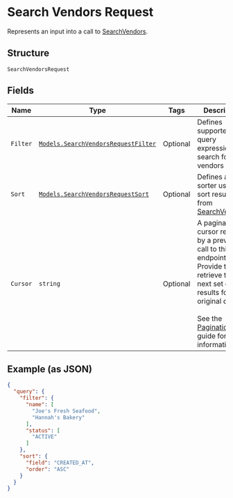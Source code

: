 
# Search Vendors Request

Represents an input into a call to [SearchVendors](../../doc/api/vendors.md#search-vendors).

## Structure

`SearchVendorsRequest`

## Fields

| Name | Type | Tags | Description |
|  --- | --- | --- | --- |
| `Filter` | [`Models.SearchVendorsRequestFilter`](../../doc/models/search-vendors-request-filter.md) | Optional | Defines supported query expressions to search for vendors by. |
| `Sort` | [`Models.SearchVendorsRequestSort`](../../doc/models/search-vendors-request-sort.md) | Optional | Defines a sorter used to sort results from [SearchVendors](../../doc/api/vendors.md#search-vendors). |
| `Cursor` | `string` | Optional | A pagination cursor returned by a previous call to this endpoint.<br>Provide this to retrieve the next set of results for the original query.<br><br>See the [Pagination](https://developer.squareup.com/docs/working-with-apis/pagination) guide for more information. |

## Example (as JSON)

```json
{
  "query": {
    "filter": {
      "name": [
        "Joe's Fresh Seafood",
        "Hannah's Bakery"
      ],
      "status": [
        "ACTIVE"
      ]
    },
    "sort": {
      "field": "CREATED_AT",
      "order": "ASC"
    }
  }
}
```


